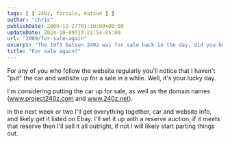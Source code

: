 ```yaml
---
tags: [ [ 240z, forsale, datsun ] ]
author: "chris"
publishDate: 2009-12-27T01:10:09+00:00
updateDate: 2024-10-09T13:21:54-05:00
url: "2009/for-sale-again"
excerpt: "The 1973 Datsun 240z was for sale back in the day, did you buy it? If so reach out."
title: "For sale again?"
---
```


For any of you who follow the website regularly you'll notice that I haven't "put" the car and website up for a sale in a while. Well, it's your lucky day.

I'm considering putting the car up for sale, as well as the domain names (www.project240z.com and www.240z.net).

In the next week or two I'll get everything together, car and website info, and likely get it listed on Ebay. I'll set it up with a reserve auction, if it meets that reserve then I'll sell it all outright, if not I will likely start parting things out.
